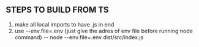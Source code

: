 ## STEPS TO BUILD FROM TS
1. make all local imports to have .js in end
2. use --env.file=.env (just give the adres of env file before running node command)
   -- node --env.file=.env dist/src/index.js
   
